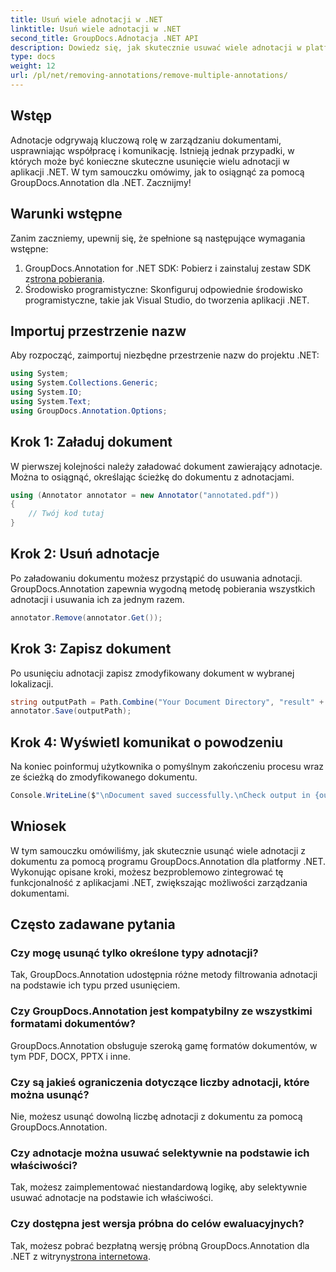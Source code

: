 ```yaml
---
title: Usuń wiele adnotacji w .NET
linktitle: Usuń wiele adnotacji w .NET
second_title: GroupDocs.Adnotacja .NET API
description: Dowiedz się, jak skutecznie usuwać wiele adnotacji w platformie .NET przy użyciu GroupDocs.Annotation. Postępuj zgodnie z naszym samouczkiem krok po kroku, aby uzyskać bezproblemową integrację z aplikacjami.
type: docs
weight: 12
url: /pl/net/removing-annotations/remove-multiple-annotations/
---
```

## Wstęp
Adnotacje odgrywają kluczową rolę w zarządzaniu dokumentami, usprawniając współpracę i komunikację. Istnieją jednak przypadki, w których może być konieczne skuteczne usunięcie wielu adnotacji w aplikacji .NET. W tym samouczku omówimy, jak to osiągnąć za pomocą GroupDocs.Annotation dla .NET. Zacznijmy!
## Warunki wstępne
Zanim zaczniemy, upewnij się, że spełnione są następujące wymagania wstępne:
1.  GroupDocs.Annotation for .NET SDK: Pobierz i zainstaluj zestaw SDK z[strona pobierania](https://releases.groupdocs.com/annotation/net/).
2. Środowisko programistyczne: Skonfiguruj odpowiednie środowisko programistyczne, takie jak Visual Studio, do tworzenia aplikacji .NET.

## Importuj przestrzenie nazw
Aby rozpocząć, zaimportuj niezbędne przestrzenie nazw do projektu .NET:
```csharp
using System;
using System.Collections.Generic;
using System.IO;
using System.Text;
using GroupDocs.Annotation.Options;
```
## Krok 1: Załaduj dokument
W pierwszej kolejności należy załadować dokument zawierający adnotacje. Można to osiągnąć, określając ścieżkę do dokumentu z adnotacjami.
```csharp
using (Annotator annotator = new Annotator("annotated.pdf"))
{
    // Twój kod tutaj
}
```
## Krok 2: Usuń adnotacje
Po załadowaniu dokumentu możesz przystąpić do usuwania adnotacji. GroupDocs.Annotation zapewnia wygodną metodę pobierania wszystkich adnotacji i usuwania ich za jednym razem.
```csharp
annotator.Remove(annotator.Get());
```
## Krok 3: Zapisz dokument
Po usunięciu adnotacji zapisz zmodyfikowany dokument w wybranej lokalizacji.
```csharp
string outputPath = Path.Combine("Your Document Directory", "result" + Path.GetExtension("input.pdf"));
annotator.Save(outputPath);
```
## Krok 4: Wyświetl komunikat o powodzeniu
Na koniec poinformuj użytkownika o pomyślnym zakończeniu procesu wraz ze ścieżką do zmodyfikowanego dokumentu.
```csharp
Console.WriteLine($"\nDocument saved successfully.\nCheck output in {outputPath}.");
```

## Wniosek
W tym samouczku omówiliśmy, jak skutecznie usunąć wiele adnotacji z dokumentu za pomocą programu GroupDocs.Annotation dla platformy .NET. Wykonując opisane kroki, możesz bezproblemowo zintegrować tę funkcjonalność z aplikacjami .NET, zwiększając możliwości zarządzania dokumentami.
## Często zadawane pytania
### Czy mogę usunąć tylko określone typy adnotacji?
Tak, GroupDocs.Annotation udostępnia różne metody filtrowania adnotacji na podstawie ich typu przed usunięciem.
### Czy GroupDocs.Annotation jest kompatybilny ze wszystkimi formatami dokumentów?
GroupDocs.Annotation obsługuje szeroką gamę formatów dokumentów, w tym PDF, DOCX, PPTX i inne.
### Czy są jakieś ograniczenia dotyczące liczby adnotacji, które można usunąć?
Nie, możesz usunąć dowolną liczbę adnotacji z dokumentu za pomocą GroupDocs.Annotation.
### Czy adnotacje można usuwać selektywnie na podstawie ich właściwości?
Tak, możesz zaimplementować niestandardową logikę, aby selektywnie usuwać adnotacje na podstawie ich właściwości.
### Czy dostępna jest wersja próbna do celów ewaluacyjnych?
 Tak, możesz pobrać bezpłatną wersję próbną GroupDocs.Annotation dla .NET z witryny[strona internetowa](https://releases.groupdocs.com/annotation/net/).